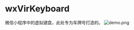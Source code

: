 # wxVirKeyboard
微信小程序中的虚拟键盘，此处专为车牌号打造的。
![demo.png](https://ooo.0o0.ooo/2017/06/09/593a49929768d.png)